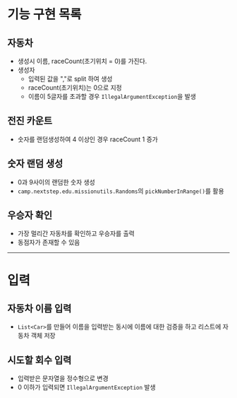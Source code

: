 # 기능 구현 목록

## 자동차
- 생성시 이름, raceCount(초기위치 = 0)를 가진다.
- 생성자
    - 입력된 값을 ","로 split 하여 생성
    - raceCount(초기위치)는 0으로 지정
    - 이름이 5글자를 초과할 경우 `IllegalArgumentException`을 발생

## 전진 카운트
- 숫자를 랜덤생성하여 4 이상인 경우 raceCount 1 증가

## 숫자 랜덤 생성
- 0과 9사이의 랜덤한 숫자 생성
- `camp.nextstep.edu.missionutils.Randoms`의 `pickNumberInRange()`를 활용

## 우승자 확인
- 가장 멀리간 자동차를 확인하고 우승자를 출력
- 동점자가 존재할 수 있음

---
# 입력
## 자동차 이름 입력
- `List<Car>`를 만들어 이름을 입력받는 동시에 이름에 대한 검증을 하고 리스트에 자동차 객체 저장

## 시도할 회수 입력
- 입력받은 문자열을 정수형으로 변경
- 0 이하가 입력되면 `IllegalArgumentException` 발생

